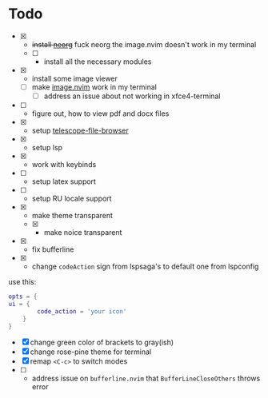 # Todo

- [x] - ~~install [neorg](https://github.com/nvim-neorg/neorg/)~~ fuck neorg the image.nvim doesn't work in my terminal
  - [ ] - install all the necessary modules
- [x] - install some image viewer
  - [ ] make [image.nvim](https://github.com/3rd/image.nvim) work in my terminal
    - [ ] address an issue about not working in xfce4-terminal
- [ ] - figure out, how to view pdf and docx files
- [x] - setup [telescope-file-browser](https://github.com/nvim-telescope/telescope-file-browser.nvim)
- [x] - setup lsp
- [x] - work with keybinds
- [ ] - setup latex support
- [ ] - setup RU locale support
- [x] - make theme transparent
  - [x] - make noice transparent
- [x] - fix bufferline
- [x] - change `codeAction` sign from lspsaga's to default one from lspconfig

use this:

```lua
opts = {
ui = {
        code_action = 'your icon'
    }
}
```

- [x] change green color of brackets to gray(ish)
- [x] change rose-pine theme for terminal
- [x] remap `<C-c>` to switch modes
- [ ] - address issue on `bufferline.nvim` that `BufferLineCloseOthers` throws error
